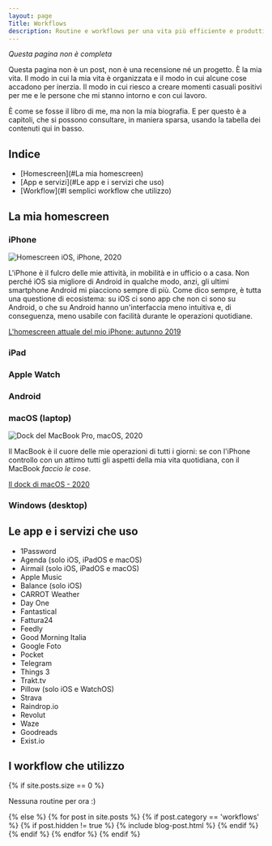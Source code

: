 ```yaml
---
layout: page
Title: Workflows
description: Routine e workflows per una vita più efficiente e produttiva
---
```


*Questa pagina non è completa*

Questa pagina non è un post, non è una recensione né un progetto. È la mia vita.
Il modo in cui la mia vita è organizzata e il modo in cui alcune cose accadono
per inerzia. Il modo in cui riesco a creare momenti casuali positivi per me e le persone che mi stanno intorno e con cui lavoro.

È come se fosse il libro di me, ma non la mia biografia. E per questo è a capitoli, che si possono consultare, in maniera sparsa, usando la tabella dei contenuti
qui in basso.

## Indice
- [Homescreen](#La mia homescreen)
- [App e servizi](#Le app e i servizi che uso)
- [Workflow](#I semplici workflow che utilizzo)

## La mia homescreen

### iPhone

<img class="image" src="{{base}}/assets/images/routines/homescreen/2020/homescreen-2020-iphone-cover.png" alt="Homescreen iOS, iPhone, 2020">

L'iPhone è il fulcro delle mie attività, in mobilità e in ufficio o a casa.
Non perché iOS sia migliore di Android in qualche modo, anzi, gli ultimi smartphone Android mi piacciono sempre di più. Come dico sempre, è tutta una questione di ecosistema: su iOS ci sono app che non ci sono su Android, o che su Android hanno un'interfaccia meno intuitiva e, di conseguenza, meno usabile con facilità durante le operazioni quotidiane.

[L'homescreen attuale del mio iPhone: autunno 2019]({{base}}/homescreen-estate-autunno-2019)

### iPad

### Apple Watch

### Android

### macOS (laptop)

<img class="image" src="{{base}}/assets/images/routines/homescreen/2020/homescreen-2020-macos-cover.png" alt="Dock del MacBook Pro, macOS, 2020">

Il MacBook è il cuore delle mie operazioni di tutti i giorni: se con l'iPhone controllo con un attimo tutti gli aspetti della mia vita quotidiana, con il MacBook *faccio le cose*.

[Il dock di macOS - 2020]({{base}}/homescreen-2020-macos)

### Windows (desktop)

## Le app e i servizi che uso

- 1Password
- Agenda (solo iOS, iPadOS e macOS)
- Airmail (solo iOS, iPadOS e macOS)
- Apple Music
- Balance (solo iOS)
- CARROT Weather
- Day One
- Fantastical
- Fattura24
- Feedly
- Good Morning Italia
- Google Foto
- Pocket
- Telegram
- Things 3
- Trakt.tv
- Pillow (solo iOS e WatchOS)
- Strava
- Raindrop.io
- Revolut
- Waze
- Goodreads
- Exist.io


## I workflow che utilizzo

<section class="list">
	{% if site.posts.size == 0 %}
		<p class="text-center">Nessuna routine per ora :)</p>
	{% else %}
		{% for post in site.posts %}
			{% if post.category == 'workflows' %}
				{% if post.hidden != true %}
					{% include blog-post.html %}
				{% endif %}
			{% endif %}
		{% endfor %}
	{% endif %}
</section>
